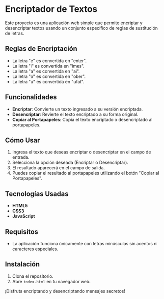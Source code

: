 # Encriptador de Textos

Este proyecto es una aplicación web simple que permite encriptar y desencriptar textos usando un conjunto específico de reglas de sustitución de letras.

## Reglas de Encriptación

- La letra "e" es convertida en "enter".
- La letra "i" es convertida en "imes".
- La letra "a" es convertida en "ai".
- La letra "o" es convertida en "ober".
- La letra "u" es convertida en "ufat".

## Funcionalidades

- **Encriptar**: Convierte un texto ingresado a su versión encriptada.
- **Desencriptar**: Revierte el texto encriptado a su forma original.
- **Copiar al Portapapeles**: Copia el texto encriptado o desencriptado al portapapeles.

## Cómo Usar

1. Ingresa el texto que deseas encriptar o desencriptar en el campo de entrada.
2. Selecciona la opción deseada (Encriptar o Desencriptar).
3. El resultado aparecerá en el campo de salida.
4. Puedes copiar el resultado al portapapeles utilizando el botón "Copiar al Portapapeles".

## Tecnologías Usadas

- **HTML5**
- **CSS3**
- **JavaScript**

## Requisitos

- La aplicación funciona únicamente con letras minúsculas sin acentos ni caracteres especiales.

## Instalación

1. Clona el repositorio.
2. Abre `index.html` en tu navegador web.

¡Disfruta encriptando y desencriptando mensajes secretos!
